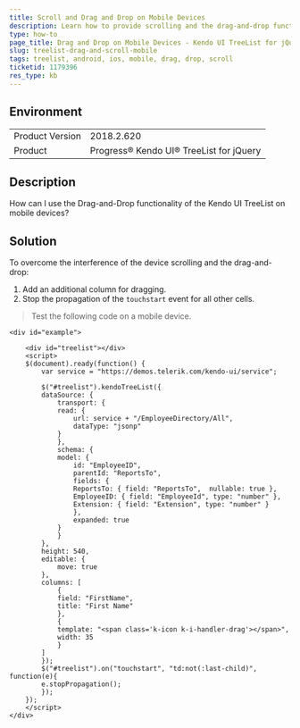 ```yaml
---
title: Scroll and Drag and Drop on Mobile Devices
description: Learn how to provide scrolling and the drag-and-drop functionality at the same time in the Kendo UI TreeList on mobile devices.
type: how-to
page_title: Drag and Drop on Mobile Devices - Kendo UI TreeList for jQuery
slug: treelist-drag-and-scroll-mobile
tags: treelist, android, ios, mobile, drag, drop, scroll
ticketid: 1179396
res_type: kb
---
```


## Environment

<table>
	<tr>
		<td>Product Version</td>
		<td>2018.2.620</td>
	</tr>
	<tr>
		<td>Product</td>
		<td>Progress® Kendo UI® TreeList for jQuery</td>
	</tr>
</table>

## Description

How can I use the Drag-and-Drop functionality of the Kendo UI TreeList on mobile devices?

## Solution

To overcome the interference of the device scrolling and the drag-and-drop:

1. Add an additional column for dragging.
1. Stop the propagation of the `touchstart` event for all other cells.

> Test the following code on a mobile device.

```dojo
<div id="example">

	<div id="treelist"></div>
	<script>
	$(document).ready(function() {
		var service = "https://demos.telerik.com/kendo-ui/service";

		$("#treelist").kendoTreeList({
		dataSource: {
			transport: {
			read: {
				url: service + "/EmployeeDirectory/All",
				dataType: "jsonp"
			}
			},
			schema: {
			model: {
				id: "EmployeeID",
				parentId: "ReportsTo",
				fields: {
				ReportsTo: { field: "ReportsTo",  nullable: true },
				EmployeeID: { field: "EmployeeId", type: "number" },
				Extension: { field: "Extension", type: "number" }
				},
				expanded: true
			}
			}
		},
		height: 540,
		editable: {
			move: true
		},
		columns: [
			{
			field: "FirstName",
			title: "First Name"
			},
			{
			template: "<span class='k-icon k-i-handler-drag'></span>",
			width: 35
			}
		]
		});
		$("#treelist").on("touchstart", "td:not(:last-child)", function(e){
		e.stopPropagation();
		});
	});
	</script>
</div>
```
